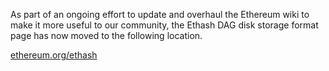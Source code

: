 As part of an ongoing effort to update and overhaul the Ethereum wiki to make it more useful to our community, the Ethash DAG disk storage format page has now moved to the following location.

[ethereum.org/ethash](https://ethereum.org/developers/docs/consensus-mechanisms/pow/mining-algorithms/ethash)